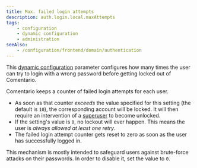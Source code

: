 ```yaml
---
title: Max. failed login attempts
description: auth.login.local.maxAttempts
tags:
    - configuration
    - dynamic configuration
    - administration
seeAlso:
    - /configuration/frontend/domain/authentication
---
```


This [dynamic configuration](/configuration/backend/dynamic) parameter configures how many times the user can try to login with a wrong password before getting locked out of Comentario.

<!--more-->

Comentario keeps a counter of failed login attempts for each user.

* As soon as that counter *exceeds* the value specified for this setting (the default is `10`), the corresponding account will be locked. It will then require an intervention of a [superuser](/kb/permissions/superuser) to become unlocked.
* If the setting's value is `0`, no lockout will ever happen. This means the user is *always allowed at least one retry*.
* The failed login attempt counter gets reset to zero as soon as the user has successfully logged in.

This mechanism is mostly intended to safeguard users against brute-force attacks on their passwords. In order to disable it, set the value to `0`.
